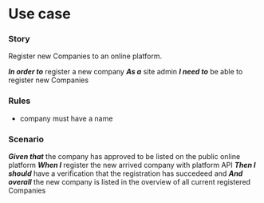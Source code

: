 # Use case

### Story

Register new Companies to an online platform.

***In order to*** register a new company
***As a*** site admin
***I need to*** be able to register new Companies 

### Rules

- company must have a name

### Scenario
 
***Given that*** the company has approved to be listed on the public online platform
***When I*** register the new arrived company with platform API
***Then I should*** have a verification that the registration has succedeed and
***And overall*** the new company is listed in the overview of all current registered Companies